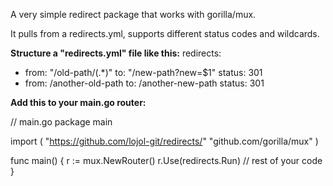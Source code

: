 A very simple redirect package that works with gorilla/mux.

It pulls from a redirects.yml, supports different status codes and wildcards.

**Structure a "redirects.yml" file like this:**
redirects:
  - from: "/old-path/(.*)"
    to: "/new-path?new=$1"
    status: 301
  - from: /another-old-path
    to: /another-new-path
    status: 301

**Add this to your main.go router:**

// main.go
package main

import (
    "https://github.com/lojol-git/redirects/"
    "github.com/gorilla/mux"
)

func main() {
    r := mux.NewRouter()
    r.Use(redirects.Run)
    // rest of your code
}
